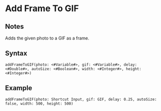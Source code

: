 # Add Frame To GIF
## Notes
Adds the given photo to a GIF as a frame.
## Syntax
```
addFrameToGIF(photo: <#Variable#>, gif: <#Variable#>, delay: <#Double#>, autoSize: <#Boolean#>, width: <#Integer#>, height: <#Integer#>)
```
## Example
```
addFrameToGIF(photo: Shortcut Input, gif: GIF, delay: 0.25, autoSize: false, width: 500, height: 500)
```